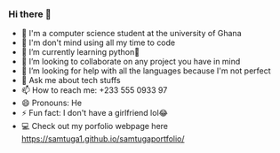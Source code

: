 ### Hi there 👋

- 🏫 I'm a computer science student at the university of Ghana
- 🔭 I'm don't mind using all my time to code
- 🌱 I’m currently learning python🐍
- 👯 I’m looking to collaborate on any project you have in mind
- 🤔 I’m looking for help with all the languages because I'm not perfect
- 💬 Ask me about tech stuffs
- 📫 How to reach me: +233 555 0933 97
- 😄 Pronouns: He
- ⚡ Fun fact: I don't have a girlfriend lol😂
- 💻 Check out my porfolio webpage here https://samtuga1.github.io/samtugaportfolio/
